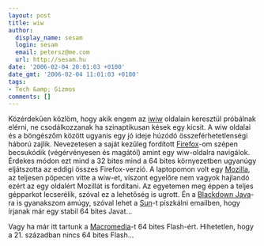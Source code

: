 ```yaml
---
layout: post
title: wiw
author:
  display_name: sesam
  login: sesam
  email: petersz@me.com
  url: http://sesam.hu
date: '2006-02-04 20:01:03 +0100'
date_gmt: '2006-02-04 11:01:03 +0100'
tags:
- Tech &amp; Gizmos
comments: []
---
```


Közérdekűen közlöm, hogy akik engem az [iwiw](http://iwiw.net) oldalain keresztül próbálnak elérni, ne csodálkozzanak ha szinaptikusan kések egy kicsit. A wiw oldalai és a böngészőm között ugyanis egy jó ideje húzódó összeférhetetlenségi háború zajlik. Nevezetesen a saját kezűleg fordított [Firefox](http://www.mozilla.org/projects/firefox)-om szépen becsukódik (végérvényesen és magától) amint egy wiw-oldalra navigálok. Érdekes módon ezt mind a 32 bites mind a 64 bites környezetben ugyanúgy eljátszotta az eddigi összes Firefox-verzió. A laptopomon volt egy [Mozilla](http://www.mozilla.org), az teljesen pöpecen vitte a wiw-et, viszont egyelőre nem vagyok hajlandó ezért az egy oldalért Mozillát is fordítani. Az egyetemen meg éppen a teljes gépparkot lecserélik, szóval ez a lehetőség is ugrott. Én a [Blackdown Java](http://www.blackdown.org)-ra is gyanakszom amúgy, szóval lehet a [Sun](http://www.sun.com/java)-t piszkálni emailben, hogy írjanak már egy stabil 64 bites Javat...

Vagy ha már itt tartunk a [Macromedia](http://www.macromedia.com)-t 64 bites Flash-ért. Hihetetlen, hogy a 21. században nincs 64 bites Flash...
